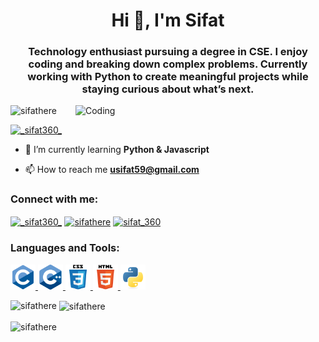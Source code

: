 <h1 align="center">Hi 👋, I'm Sifat</h1>
<h3 align="center">Technology enthusiast pursuing a degree in CSE. I enjoy coding and breaking down complex problems. Currently working with Python to create meaningful projects while staying curious about what’s next.</h3>
<img align="right" alt="Coding" width="400" src="https://encrypted-tbn0.gstatic.com/images?q=tbn:ANd9GcS3raV4ty5x8Y0T_dpDW0IsX4Of9AQmp9zOFg&s">
<p align="left"> <img src="https://komarev.com/ghpvc/?username=sifathere&label=Profile%20views&color=0e75b6&style=flat" alt="sifathere" /> </p>

<p align="left"> <a href="https://twitter.com/_sifat360_" target="blank"><img src="https://img.shields.io/twitter/follow/_sifat360_?logo=twitter&style=for-the-badge" alt="_sifat360_" /></a> </p>

- 🌱 I’m currently learning **Python & Javascript**

- 📫 How to reach me **usifat59@gmail.com**

<h3 align="left">Connect with me:</h3>
<p align="left">
<a href="https://twitter.com/_sifat360_" target="blank"><img align="center" src="https://raw.githubusercontent.com/rahuldkjain/github-profile-readme-generator/master/src/images/icons/Social/twitter.svg" alt="_sifat360_" height="30" width="40" /></a>
<a href="https://fb.com/sifathere" target="blank"><img align="center" src="https://raw.githubusercontent.com/rahuldkjain/github-profile-readme-generator/master/src/images/icons/Social/facebook.svg" alt="sifathere" height="30" width="40" /></a>
<a href="https://instagram.com/sifat_360" target="blank"><img align="center" src="https://raw.githubusercontent.com/rahuldkjain/github-profile-readme-generator/master/src/images/icons/Social/instagram.svg" alt="sifat_360" height="30" width="40" /></a>
</p>

<h3 align="left">Languages and Tools:</h3>
<p align="left"> <a href="https://www.cprogramming.com/" target="_blank" rel="noreferrer"> <img src="https://raw.githubusercontent.com/devicons/devicon/master/icons/c/c-original.svg" alt="c" width="40" height="40"/> </a> <a href="https://www.w3schools.com/cpp/" target="_blank" rel="noreferrer"> <img src="https://raw.githubusercontent.com/devicons/devicon/master/icons/cplusplus/cplusplus-original.svg" alt="cplusplus" width="40" height="40"/> </a> <a href="https://www.w3schools.com/css/" target="_blank" rel="noreferrer"> <img src="https://raw.githubusercontent.com/devicons/devicon/master/icons/css3/css3-original-wordmark.svg" alt="css3" width="40" height="40"/> </a> <a href="https://www.w3.org/html/" target="_blank" rel="noreferrer"> <img src="https://raw.githubusercontent.com/devicons/devicon/master/icons/html5/html5-original-wordmark.svg" alt="html5" width="40" height="40"/> </a> <a href="https://www.python.org" target="_blank" rel="noreferrer"> <img src="https://raw.githubusercontent.com/devicons/devicon/master/icons/python/python-original.svg" alt="python" width="40" height="40"/> </a> </p>

<p><img align="left" src="https://github-readme-stats.vercel.app/api/top-langs?username=sifathere&show_icons=true&locale=en&layout=compact" alt="sifathere" /></p>

<p>&nbsp;<img align="center" src="https://github-readme-stats.vercel.app/api?username=sifathere&show_icons=true&locale=en" alt="sifathere" /></p>

<p><img align="center" src="https://github-readme-streak-stats.herokuapp.com/?user=sifathere&" alt="sifathere" /></p>
